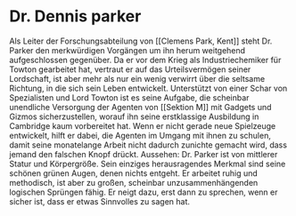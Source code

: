 # Dr. Dennis parker

Als Leiter der Forschungsabteilung von [[Clemens Park, Kent]] steht Dr. Parker den merkwürdigen Vorgängen um ihn herum weitgehend aufgeschlossen gegenüber. Da er vor dem Krieg als Industriechemiker für Towton gearbeitet hat, vertraut er auf das Urteilsvermögen seiner Lordschaft, ist aber mehr als nur ein wenig verwirrt über die seltsame Richtung, in die sich sein Leben entwickelt. Unterstützt von einer Schar von Spezialisten und Lord Towton ist es seine Aufgabe, die scheinbar unendliche Versorgung der Agenten von [[Sektion M]] mit Gadgets und Gizmos sicherzustellen, worauf ihn seine erstklassige Ausbildung in Cambridge kaum vorbereitet hat. Wenn er nicht gerade neue Spielzeuge entwickelt, hilft er dabei, die Agenten im Umgang mit ihnen zu schulen, damit seine monatelange Arbeit nicht dadurch zunichte gemacht wird, dass jemand den falschen Knopf drückt. Aussehen: Dr. Parker ist von mittlerer Statur und Körpergröße. Sein einziges herausragendes Merkmal sind seine schönen grünen Augen, denen nichts entgeht. Er arbeitet ruhig und methodisch, ist aber zu großen, scheinbar unzusammenhängenden logischen Sprüngen fähig. Er neigt dazu, erst dann zu sprechen, wenn er sicher ist, dass er etwas Sinnvolles zu sagen hat.
